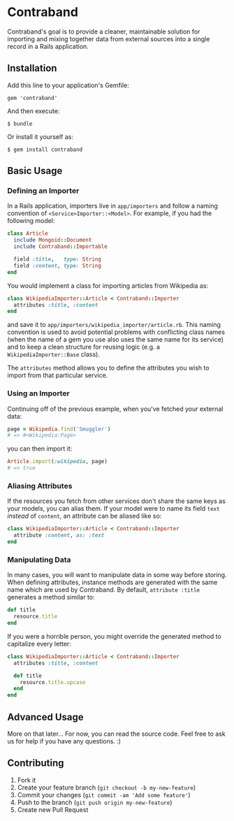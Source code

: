 # Contraband

Contraband's goal is to provide a cleaner, maintainable solution for importing
and mixing together data from external sources into a single record in a Rails
application.

## Installation

Add this line to your application's Gemfile:

    gem 'contraband'

And then execute:

    $ bundle

Or install it yourself as:

    $ gem install contraband

## Basic Usage

### Defining an Importer

In a Rails application, importers live in `app/importers` and follow a naming
convention of `<Service>Importer::<Model>`. For example, if you had the
following model:

```ruby
class Article
  include Mongoid::Document
  include Contraband::Importable

  field :title,   type: String
  field :content, type: String
end
```

You would implement a class for importing articles from Wikipedia as:

```ruby
class WikipediaImporter::Article < Contraband::Importer
  attributes :title, :content
end
```

and save it to `app/importers/wikipedia_importer/article.rb`. This naming
convention is used to avoid potential problems with conflicting class names
(when the name of a gem you use also uses the same name for its service) and to
keep a clean structure for reusing logic (e.g. a `WikipediaImporter::Base`
class).

The `attributes` method allows you to define the attributes you wish to import
from that particular service.

### Using an Importer

Continuing off of the previous example, when you've fetched your external data:

```ruby
page = Wikipedia.find('Smuggler')
# => #<Wikipedia:Page>
```

you can then import it:

```ruby
Article.import(:wikipedia, page)
# => true
```

### Aliasing Attributes

If the resources you fetch from other services don't share the same keys as your
models, you can alias them. If your model were to name its field `text`
*instead* of `content`, an attribute can be aliased like so:

```ruby
class WikipediaImporter::Article < Contraband::Importer
  attribute :content, as: :text
end
```

### Manipulating Data

In many cases, you will want to manipulate data in some way before storing. When
defining attributes, instance methods are generated with the same name which are
used by Contraband. By default, `attribute :title` generates a method
similar to:

```ruby
def title
  resource.title
end
```

If you were a horrible person, you might override the generated method to
capitalize every letter:

```ruby
class WikipediaImporter::Article < Contraband::Importer
  attributes :title, :content

  def title
    resource.title.upcase
  end
end
```

## Advanced Usage

More on that later... For now, you can read the source code. Feel free to ask
us for help if you have any questions. :)

## Contributing

1. Fork it
2. Create your feature branch (`git checkout -b my-new-feature`)
3. Commit your changes (`git commit -am 'Add some feature'`)
4. Push to the branch (`git push origin my-new-feature`)
5. Create new Pull Request